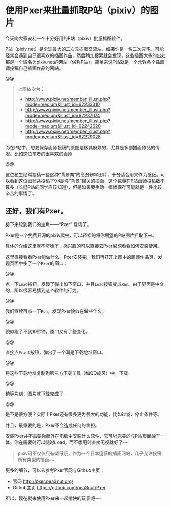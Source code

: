 # 使用Pxer来批量抓取P站（pixiv）的图片

今天向大家安利一个十分好用的P站（pixiv）批量抓图软件。

P站（pixiv.net）是全球最大的二次元插画交流站，如果你是一名二次元宅，可能经常会遇到自己很喜欢的插画作品，然后稍加搜索就会发现，这些插画大多的出处都是一个域名为pixiv.net的网站（俗称P站）。简单来说P站就是一个允许各个插画师投稿自己插画作品的网站。

@@

> 上图依次为：
>
> - http://www.pixiv.net/member_illust.php?mode=medium&illust_id=62233310
> - http://www.pixiv.net/member_illust.php?mode=medium&illust_id=62237074
> - http://www.pixiv.net/member_illust.php?mode=medium&illust_id=62242620
> - http://www.pixiv.net/member_illust.php?mode=medium&illust_id=62229028

而在P站中，想要保存画师投稿的原图是极其麻烦的，尤其是多副插画作品的情况。比如这位笔者的很喜欢的画师

@@

这位花生经常投稿一些这种“背景向”的高分辨率图片，十分适合用来作为壁纸。可以看到这位画师共投稿了94副与“背景”相关的插画，这个数量在P站画师投稿数不算多（长逛P站的同学应该知道），但是如果要手动一幅幅保存可能就是一件比较辛苦的事情了。

## 还好，我们有Pxer。

接下来轮到我们的主角——“Pxer” 登场了。

Pxer是一个免费开源的pixiv爬虫，可以轻松的将你期望的P站图片抓取下来。

具体的介绍这里就不啰嗦了，感兴趣的可以直接去[Pxer官网](pxer.pea3nut.org)看看如何安装使用。

这里直接看看Pxer能做什么。Pxer安装完，我们再打开上图中的画师作品页，发现页面中多了一个`Pxer`的窗口：

@@

点一下`Load`按钮，发现了弹出如下窗口，并且`Load`按钮变成`Run`。由于界面是中文的，所以很容易猜到这个软件的行为。

@@

我们继续再点一下`Run`，发现Pxer貌似在做些什么。

@@

貌似跑了不到10秒钟，窗口又有了些变化。

@@

直接点`Print`按钮，弹出了一个满是下载地址窗口。

@@

将这些下载地址复制到第三方下载工具（如QQ旋风）中，下载

@@

稍等片刻，图片就下载完成了

@@

是不是很方便？实际上Pxer还有很多更为强大的功能，比如过滤、停止条件等。

并且，最重要的是，Pxer不会造成任何的负担。

安装Pxer并不需要你额外在电脑中安装什么软件，它可以完美的与P站页面融于一体，你在需要时可以随时Load，而不想用时直接无视就好了~~

> pixiv可不仅仅只有壁纸哦，作为一个日本运营的插画网站，几乎允许投稿所有类型的插画~~

更多的细节，可以去参考Pxer官网与Github主页：

- 官网 http://pxer.pea3nut.org/
- Github主页 https://github.com/pea3nut/Pxer

所以，现在就来使用Pxer来一起愉快的玩耍吧~~


